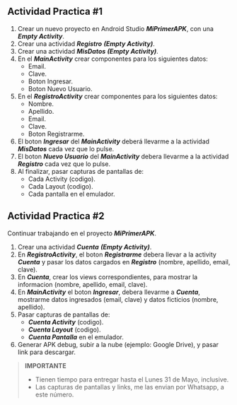 ## Actividad Practica #1
1. Crear un nuevo proyecto en Android Studio _**MiPrimerAPK**_, con una _**Empty Activity**_.
2. Crear una actividad _**Registro**_ _**(Empty Activity)**_.
3. Crear una actividad _**MisDatos**_ _**(Empty Activity)**_.
4. En el _**MainActivity**_ crear componentes para los siguientes datos:
    - Email.
    - Clave.
    - Boton Ingresar.
    - Boton Nuevo Usuario.
5. En el _**RegistroActivity**_ crear componentes para los siguientes datos:
    - Nombre.
    - Apellido.
    - Email.
    - Clave.
    - Boton Registrarme.
6. El boton _**Ingresar**_ del _**MainActivity**_ deberá llevarme a la actividad _**MisDatos**_ cada vez que lo pulse.
7. El boton _**Nuevo Usuario**_ del _**MainActivity**_ debera llevarme a la actividad _**Registro**_ cada vez que lo pulse.
8. Al finalizar, pasar capturas de pantallas de:
    - Cada Activity (codigo).
    - Cada Layout (codigo).
    - Cada pantalla en el emulador.


## Actividad Practica #2
Continuar trabajando en el proyecto _**MiPrimerAPK**_.
1. Crear una actividad _**Cuenta**_ _**(Empty Activity)**_.
2. En _**RegistroActivity**_, el boton _**Registrarme**_ debera llevar a la activity _**Cuenta**_ y pasar los datos cargados en _**Registro**_ (nombre, apellido, email, clave).
3. En _**Cuenta**_, crear los views correspondientes, para mostrar la informacion (nombre, apellido, email, clave).
4. En _**MainActivity**_ el boton _**Ingresar**_, debera llevarme a _**Cuenta**_, mostrarme datos ingresados (email, clave) y datos ficticios (nombre, apellido).
5. Pasar capturas de pantallas de:
    - _**Cuenta Activity**_ (codigo).
    - _**Cuenta Layout**_ (codigo).
    - _**Cuenta Pantalla**_ en el emulador.
6. Generar APK debug, subir a la nube (ejemplo: Google Drive), y pasar link para descargar.

> **IMPORTANTE**
> + Tienen tiempo para entregar hasta el Lunes 31 de Mayo, inclusive.
> + Las capturas de pantallas y links, me las envian por Whatsapp, a este número.
